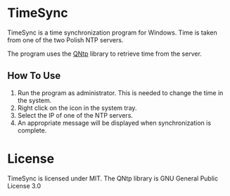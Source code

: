 # TimeSync

TimeSync is a time synchronization program for Windows. Time is taken from one of the two Polish NTP servers.

The program uses the [QNtp](https://github.com/elrinor/qntp) library to retrieve time from the server.

## How To Use

1. Run the program as administrator. This is needed to change the time in the system.
2. Right click on the icon in the system tray.
3. Select the IP of one of the NTP servers.
4. An appropriate message will be displayed when synchronization is complete.

# License

TimeSync is licensed under MIT. The QNtp library is GNU General Public License 3.0
